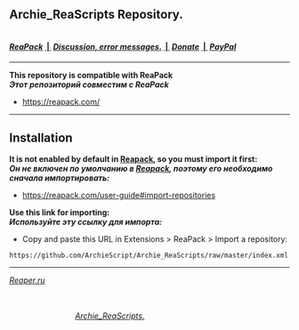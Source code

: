 ## Archie_ReaScripts Repository.
#### &nbsp;&nbsp;&nbsp;&nbsp;&nbsp;&nbsp;&nbsp;&nbsp;&nbsp;&nbsp;&nbsp;&nbsp;&nbsp;&nbsp;&nbsp;&nbsp;&nbsp;&nbsp;&nbsp;&nbsp;&nbsp;&nbsp;&nbsp;&nbsp;&nbsp;&nbsp;&nbsp;&nbsp;&nbsp;&nbsp;&nbsp;&nbsp;&nbsp;&nbsp;&nbsp;&nbsp;&nbsp;&nbsp;&nbsp;&nbsp;&nbsp;&nbsp;&nbsp;&nbsp;&nbsp;&nbsp;&nbsp;&nbsp;&nbsp;&nbsp;&nbsp;&nbsp;&nbsp;&nbsp;&nbsp;&nbsp;&nbsp;&nbsp;&nbsp;&nbsp;&nbsp;&nbsp;&nbsp;&nbsp;&nbsp;&nbsp;&nbsp;&nbsp;&nbsp;&nbsp;&nbsp;&nbsp;&nbsp;&nbsp;&nbsp;&nbsp;&nbsp;&nbsp;&nbsp;&nbsp;&nbsp;&nbsp;&nbsp;&nbsp;&nbsp;&nbsp;&nbsp;&nbsp;&nbsp;&nbsp;&nbsp;&nbsp;&nbsp;&nbsp;&nbsp;&nbsp;&nbsp;&nbsp;&nbsp;&nbsp;&nbsp;&nbsp;&nbsp;&nbsp;&nbsp;&nbsp;&nbsp;&nbsp;&nbsp;&nbsp;&nbsp;&nbsp;&nbsp; &nbsp;&nbsp;&nbsp;&nbsp;&nbsp;&nbsp;&nbsp;&nbsp;&nbsp;&nbsp;&nbsp;&nbsp;&nbsp;&nbsp;&nbsp;&nbsp;&nbsp;&nbsp;&nbsp;                                                           [***ReaPack***](https://reapack.com/repos) [&nbsp;|&nbsp;](https://github.com/ArchieScript/Archie_ReaScripts) [***Discussion, error messages***.](https://forum.cockos.com/showthread.php?t=212819) [&nbsp;|&nbsp;](https://github.com/ArchieScript/Archie_ReaScripts) [***Donate***](https://money.yandex.ru/to/410018003906628) [&nbsp;|&nbsp;](https://github.com/ArchieScript/Archie_ReaScripts) [***PayPal***](https://paypal.me/ReaArchie?locale.x=ru_RU) 
---

**This repository is compatible with ReaPack**</br>
***Этот репозиторий совместим с ReaPack***
- https://reapack.com/

---
## Installation
**It is not enabled by default in [Reapack](https://reapack.com/), so you must import it first:**</br>
***Он не включен по умолчанию в [Reapack](https://reapack.com/), поэтому его необходимо сначала импортировать:***
- https://reapack.com/user-guide#import-repositories

**Use this link for importing:**</br>
***Используйте эту ссылку для импорта:***
- Copy and paste this URL in Extensions > ReaPack > Import a repository:
```
https://github.com/ArchieScript/Archie_ReaScripts/raw/master/index.xml
```
---


[*Reaper.ru*](https://www.reaper.fm)
##
&nbsp;&nbsp;&nbsp;&nbsp;&nbsp;&nbsp;&nbsp;&nbsp;&nbsp;&nbsp;&nbsp;&nbsp;&nbsp;&nbsp;&nbsp;&nbsp;&nbsp;&nbsp;&nbsp;&nbsp;&nbsp;&nbsp;&nbsp;&nbsp;&nbsp;&nbsp;&nbsp;&nbsp;&nbsp;&nbsp;&nbsp;&nbsp;&nbsp;&nbsp;&nbsp;&nbsp;&nbsp;&nbsp;&nbsp;&nbsp;&nbsp;&nbsp;&nbsp;&nbsp;&nbsp;&nbsp;&nbsp;&nbsp;&nbsp;&nbsp;&nbsp;&nbsp;&nbsp;&nbsp;&nbsp;&nbsp;&nbsp;&nbsp;&nbsp;&nbsp;&nbsp;&nbsp;&nbsp;&nbsp;&nbsp;&nbsp;&nbsp;&nbsp;&nbsp;&nbsp;&nbsp;&nbsp;&nbsp;&nbsp;&nbsp;&nbsp;&nbsp;&nbsp;&nbsp;&nbsp;&nbsp;&nbsp;&nbsp;&nbsp;&nbsp;&nbsp;&nbsp;&nbsp;&nbsp;&nbsp;&nbsp;&nbsp;&nbsp;&nbsp;&nbsp;&nbsp;&nbsp;&nbsp;&nbsp;&nbsp;&nbsp;&nbsp;&nbsp;&nbsp;&nbsp;&nbsp;&nbsp;&nbsp;&nbsp;&nbsp;&nbsp;&nbsp;&nbsp;&nbsp;&nbsp;&nbsp;&nbsp;&nbsp;&nbsp;&nbsp;&nbsp;&nbsp;&nbsp;&nbsp;&nbsp;&nbsp;&nbsp;&nbsp;&nbsp;&nbsp;&nbsp;&nbsp;&nbsp;&nbsp;&nbsp;&nbsp;&nbsp;&nbsp;&nbsp;&nbsp;&nbsp;&nbsp;&nbsp;&nbsp;&nbsp;&nbsp;&nbsp;&nbsp;&nbsp;&nbsp;&nbsp;&nbsp;&nbsp;&nbsp;&nbsp;&nbsp;&nbsp;&nbsp;[*Archie_ReaScripts.*](https://github.com/ArchieScript/Archie_ReaScripts) 


